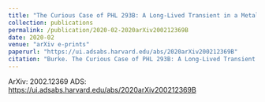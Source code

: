 ```yaml
---
title: "The Curious Case of PHL 293B: A Long-Lived Transient in a Metal-Poor Blue Compact Dwarf Galaxy"
collection: publications
permalink: /publication/2020-02-2020arXiv200212369B
date: 2020-02
venue: "arXiv e-prints"
paperurl: "https://ui.adsabs.harvard.edu/abs/2020arXiv200212369B"
citation: "Burke. The Curious Case of PHL 293B: A Long-Lived Transient in a Metal-Poor Blue Compact Dwarf Galaxy. ArXiv, :, Feb 2020"
---
```


ArXiv: 2002.12369
ADS: https://ui.adsabs.harvard.edu/abs/2020arXiv200212369B
